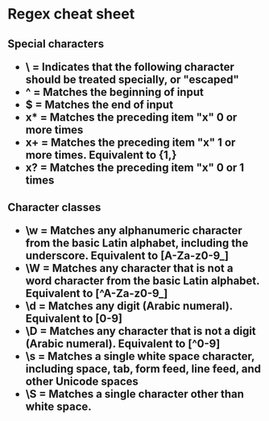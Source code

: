 
# Regex cheat sheet

<h2>Special characters

   - \ = Indicates that the following character should be treated specially, or "escaped"
   - ^ = Matches the beginning of input
   - $ = Matches the end of input
   - x* = Matches the preceding item "x" 0 or more times
   - x+ = Matches the preceding item "x" 1 or more times. Equivalent to {1,}
   - x? = Matches the preceding item "x" 0 or 1 times


<h2>Character classes


   - \w = Matches any alphanumeric character from the basic Latin alphabet, including the underscore. Equivalent to [A-Za-z0-9_]
   - \W = Matches any character that is not a word character from the basic Latin alphabet. Equivalent to [^A-Za-z0-9_]
   - \d = Matches any digit (Arabic numeral). Equivalent to [0-9]
   - \D = Matches any character that is not a digit (Arabic numeral). Equivalent to [^0-9]
   - \s = Matches a single white space character, including space, tab, form feed, line feed, and other Unicode spaces
   - \S = Matches a single character other than white space.



